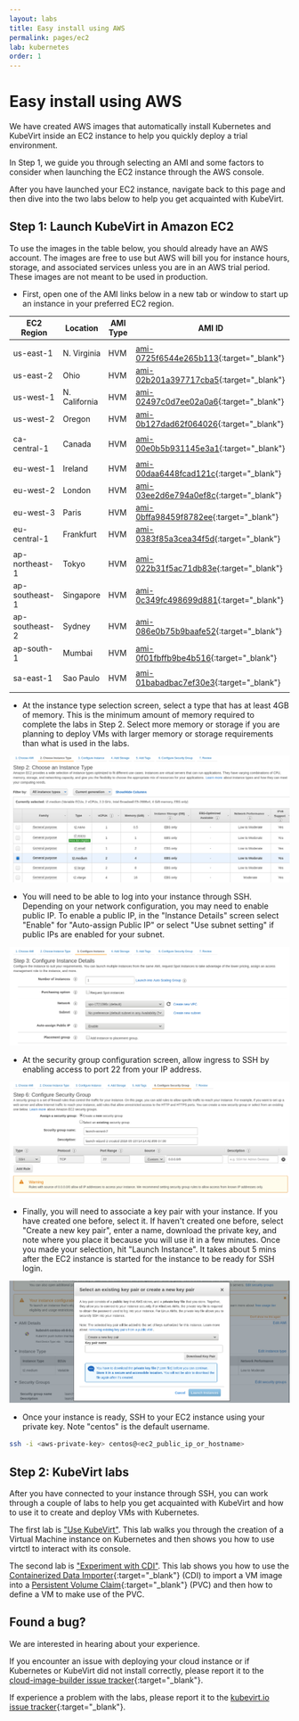 ```yaml
---
layout: labs
title: Easy install using AWS
permalink: pages/ec2
lab: kubernetes
order: 1
---
```


# Easy install using AWS

We have created AWS images that automatically install Kubernetes
and KubeVirt inside an EC2 instance to help you quickly deploy
a trial environment.

In Step 1, we guide you through selecting an AMI and some factors to
consider when launching the EC2 instance through the AWS console.

After you have launched your EC2 instance, navigate back to this
page and then dive into the two labs below to help you get
acquainted with KubeVirt.

## Step 1: Launch KubeVirt in Amazon EC2

To use the images in the table below, you should already have an AWS
account. The images are free to use but AWS will bill you for instance
hours, storage, and associated services unless you are in an AWS trial
period. These images are not meant to be used in production.

 * First, open one of the AMI links below in a new tab or window to start up an instance in your preferred
   EC2 region.

| EC2 Region | Location      | AMI Type | AMI ID |
| ---        | ---           | ---      | ---    |
|            |               |          |        |
| us-east-1  | N. Virginia   | HVM      | [ami-0725f6544e265b113](https://console.aws.amazon.com/ec2/home?region=us-east-1#launchAmi=ami-0725f6544e265b113){:target="_blank"} |
| us-east-2  | Ohio          | HVM      | [ami-02b201a397717cba5](https://console.aws.amazon.com/ec2/home?region=us-east-2#launchAmi=ami-02b201a397717cba5){:target="_blank"} |
| us-west-1  | N. California | HVM      | [ami-02497c0d7ee02a0a6](https://console.aws.amazon.com/ec2/home?region=us-west-1#launchAmi=ami-02497c0d7ee02a0a6){:target="_blank"} |
| us-west-2  | Oregon        | HVM      | [ami-0b127dad62f064026](https://console.aws.amazon.com/ec2/home?region=us-west-2#launchAmi=ami-0b127dad62f064026){:target="_blank"} |
|            |               |          |        |
| ca-central-1 | Canada   | HVM      | [ami-00e0b5b931145e3a1](https://console.aws.amazon.com/ec2/home?region=ca-central-1#launchAmi=ami-00e0b5b931145e3a1){:target="_blank"} |
|            |               |          |        |
| eu-west-1      | Ireland   | HVM      | [ami-00daa6448fcad121c](https://console.aws.amazon.com/ec2/home?region=eu-west-1#launchAmi=ami-00daa6448fcad121c){:target="_blank"} |
| eu-west-2      | London    | HVM      | [ami-03ee2d6e794a0ef8c](https://console.aws.amazon.com/ec2/home?region=eu-west-2#launchAmi=ami-03ee2d6e794a0ef8c){:target="_blank"} |
| eu-west-3      | Paris    | HVM      | [ami-0bffa98459f8782ee](https://console.aws.amazon.com/ec2/home?region=eu-west-3#launchAmi=ami-0bffa98459f8782ee){:target="_blank"} |
| eu-central-1   | Frankfurt | HVM      | [ami-0383f85a3cea34f5d](https://console.aws.amazon.com/ec2/home?region=eu-central-1#launchAmi=ami-0383f85a3cea34f5d){:target="_blank"} |
|                |               |          |        |
| ap-northeast-1 | Tokyo   | HVM      | [ami-022b31f5ac71db83e](https://console.aws.amazon.com/ec2/home?region=ap-northeast-1#launchAmi=ami-022b31f5ac71db83e){:target="_blank"} |
| ap-southeast-1 | Singapore | HVM      | [ami-0c349fc498699d881](https://console.aws.amazon.com/ec2/home?region=ap-southeast-1#launchAmi=ami-0c349fc498699d881){:target="_blank"} |
| ap-southeast-2 | Sydney   | HVM      | [ami-086e0b75b9baafe52](https://console.aws.amazon.com/ec2/home?region=ap-southeast-2#launchAmi=ami-086e0b75b9baafe52){:target="_blank"} |
| ap-south-1     | Mumbai   | HVM      | [ami-0f01fbffb9be4b516](https://console.aws.amazon.com/ec2/home?region=ap-south-1#launchAmi=ami-0f01fbffb9be4b516){:target="_blank"} |
|            |               |          |        |
| sa-east-1  | Sao Paulo   | HVM      | [ami-01babadbac7ef30e3](https://console.aws.amazon.com/ec2/home?region=sa-east-1#launchAmi=ami-01babadbac7ef30e3){:target="_blank"} |
|            |               |          |        |


 * At the instance type selection screen, select a type that has at least
   4GB of memory. This is the minimum amount of memory required to complete
   the labs in Step 2. Select more memory or storage if you are planning
   to deploy VMs with larger memory or storage requirements than what is
   used in the labs.

![instance-type-memory-selection](/assets/images/kubevirt-button/ec2-instance-memory-selection.png)

 * You will need to be able to log into your instance through SSH. Depending
   on your network configuration, you may need to enable public IP. To enable
   a public IP, in the "Instance Details" screen select "Enable" for
   "Auto-assign Public IP" or select "Use subnet setting" if public IPs
   are enabled for your subnet.

![instance-enable-public-ip](/assets/images/kubevirt-button/ec2-public-ip.png)

 * At the security group configuration screen, allow ingress to SSH by
   enabling access to port 22 from your IP address.

 ![instance-enable-public-ip](/assets/images/kubevirt-button/ec2-ssh-ingress.png)

 * Finally, you will need to associate a key pair with your instance. If
   you have created one before, select it. If haven't created one before,
   select "Create a new key pair", enter a name, download the private key,
   and note where you place it because you will use it in a few minutes.
   Once you made your selection, hit "Launch Instance". It takes about
   5 mins after the EC2 instance is started for the instance to be ready
   for SSH login.

  ![instance-enable-public-ip](/assets/images/kubevirt-button/ec2-select-create-keypair.png)

 * Once your instance is ready, SSH to your EC2 instance using your private
   key. Note "centos" is the default username.

```bash
ssh -i <aws-private-key> centos@<ec2_public_ip_or_hostname>

```

## Step 2: KubeVirt labs

After you have connected to your instance through SSH, you can
work through a couple of labs to help you get acquainted with KubeVirt
and how to use it to create and deploy VMs with Kubernetes.

The first lab is ["Use KubeVirt"](../labs/kubernetes/lab1). This lab walks you
through the creation of a Virtual Machine instance on Kubernetes and then
shows you how to use virtctl to interact with its console.

The second lab is ["Experiment with CDI"](../labs/kubernetes/lab2). This
lab shows you how to use the [Containerized Data Importer](https://github.com/kubevirt/containerized-data-importer){:target="_blank"}
(CDI) to import a VM image into a [Persistent Volume Claim](https://kubernetes.io/docs/concepts/storage/persistent-volumes/){:target="_blank"}
(PVC) and then how to define a VM to make use of the PVC.

## Found a bug?

We are interested in hearing about your experience.

If you encounter an issue with deploying your cloud instance or if
Kubernetes or KubeVirt did not install correctly, please report it to
the [cloud-image-builder issue tracker](https://github.com/kubevirt/cloud-image-builder/issues){:target="_blank"}.

If experience a problem with the labs, please report it to the [kubevirt.io issue tracker](https://github.com/kubevirt/kubevirt.github.io/issues){:target="_blank"}.
